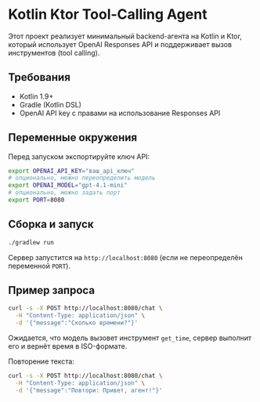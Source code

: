 # Kotlin Ktor Tool-Calling Agent

Этот проект реализует минимальный backend-агента на Kotlin и Ktor, который использует OpenAI Responses API и поддерживает вызов инструментов (tool calling).

## Требования
- Kotlin 1.9+
- Gradle (Kotlin DSL)
- OpenAI API key с правами на использование Responses API

## Переменные окружения
Перед запуском экспортируйте ключ API:

```bash
export OPENAI_API_KEY="ваш_api_ключ"
# опционально, можно переопределить модель
export OPENAI_MODEL="gpt-4.1-mini"
# опционально, можно задать порт
export PORT=8080
```

## Сборка и запуск

```bash
./gradlew run
```

Сервер запустится на `http://localhost:8080` (если не переопределён переменной `PORT`).

## Пример запроса

```bash
curl -s -X POST http://localhost:8080/chat \
  -H "Content-Type: application/json" \
  -d '{"message":"Сколько времени?"}'
```

Ожидается, что модель вызовет инструмент `get_time`, сервер выполнит его и вернёт время в ISO-формате.

Повторение текста:

```bash
curl -s -X POST http://localhost:8080/chat \
  -H "Content-Type: application/json" \
  -d '{"message":"Повтори: Привет, агент!"}'
```
